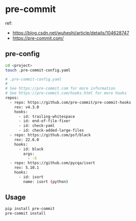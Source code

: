 # pre-commit

ref:

- <https://blog.csdn.net/wuheshi/article/details/104628747>
- <https://pre-commit.com/>

## pre-config

```bash
cd <project>
touch .pre-commit-config.yaml
```

```bash
# .pre-commit-config.yaml
#
# See https://pre-commit.com for more information
# See https://pre-commit.com/hooks.html for more hooks
repos:
  - repo: https://github.com/pre-commit/pre-commit-hooks
    rev: v4.3.0
    hooks:
      - id: trailing-whitespace
      - id: end-of-file-fixer
      - id: check-yaml
      - id: check-added-large-files
  - repo: https://github.com/psf/black
    rev: 22.6.0
    hooks:
      - id: black
        args:
          - -S
  - repo: https://github.com/pycqa/isort
    rev: 5.10.1
    hooks:
      - id: isort
        name: isort (python)
```

## Usage

```bash
pip install pre-commit
pre-commit install
```
